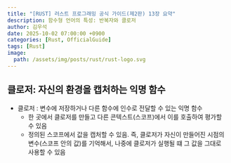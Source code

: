 ```yaml
---
title: "[RUST] 러스트 프로그래밍 공식 가이드(제2판) 13장 요약"
description: 함수형 언어의 특성: 반복자와 클로저
author: 김우석
date: 2025-10-02 07:00:00 +0900
categories: [Rust, OfficialGuide]
tags: [Rust]
image:
  path: /assets/img/posts/rust/rust-logo.svg
---
```


## 클로저: 자신의 환경을 캡처하는 익명 함수
- 클로저 : 변수에 저장하거나 다른 함수에 인수로 전달할 수 있는 익명 함수
  - 한 곳에서 클로저를 만들고 다른 콘텍스트(스코프)에서 이를 호출하여 평가할 수 있음
  - 정의된 스코프에서 값을 캡처할 수 있음. 즉, 클로저가 자신이 만들어진 시점의 변수(스코프 안의 값)를 기억해서, 나중에 클로저가 실행될 떄 그 값을 그대로 사용할 수 있음